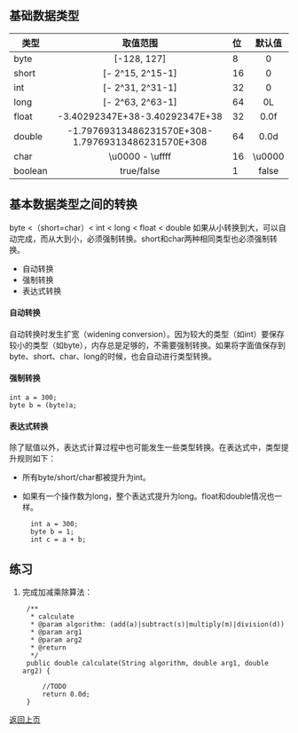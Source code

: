 ## 基础数据类型
| 类型        	| 取值范围          | 位  | 默认值|
| ------------- |:-------------:	| :---------- |:-----:| 
| byte      	| [-128, 127] 		| 8 	| 0　	|
| short      	| [- 2^15, 2^15-1]	| 16	| 0 	|
| int 			| [- 2^31, 2^31-1]  | 32	| 0		|
| long 			| [- 2^63, 2^63-1]	| 64	| 0L 	|
| float 		|-3.40292347E+38-3.40292347E+38| 32 | 0.0f	|
| double 		|-1.79769313486231570E+308-1.79769313486231570E+308|64| 0.0d	|
| char 			| \u0000 - \uffff 	|16 	| \u0000	|
| boolean 		| true/false		|1		| false 	|

## 基本数据类型之间的转换
byte <（short=char）< int < long < float < double
如果从小转换到大，可以自动完成，而从大到小，必须强制转换。short和char两种相同类型也必须强制转换。

+ 自动转换
+ 强制转换
+ 表达式转换

#### 自动转换
自动转换时发生扩宽（widening conversion）。因为较大的类型（如int）要保存较小的类型（如byte），内存总是足够的，不需要强制转换。如果将字面值保存到byte、short、char、long的时候，也会自动进行类型转换。

#### 强制转换
	int a = 300;
	byte b = (byte)a;

#### 表达式转换
除了赋值以外，表达式计算过程中也可能发生一些类型转换。在表达式中，类型提升规则如下：

- 所有byte/short/char都被提升为int。
- 如果有一个操作数为long，整个表达式提升为long。float和double情况也一样。

		int a = 300;
		byte b = 1;
		int c = a + b;

## 练习
1. 完成加减乘除算法：

		/**
		 * calculate
		 * @param algorithm: (add(a)|subtract(s)|multiply(m)|division(d))
		 * @param arg1
		 * @param arg2
		 * @return
		 */
		public double calculate(String algorithm, double arg1, double arg2) {

			//TODO
			return 0.0d;
		}


[返回上页](basic.md)